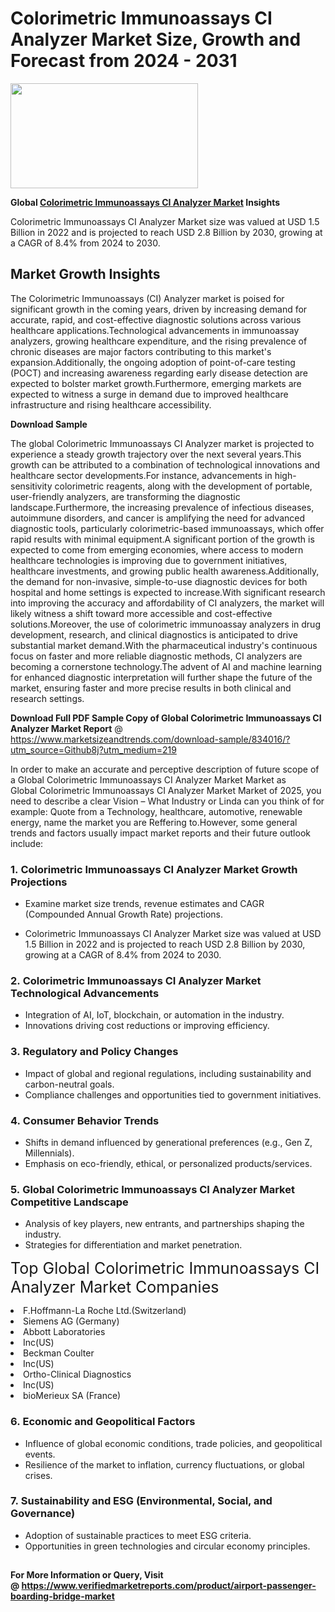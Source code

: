 <H1>Colorimetric Immunoassays CI Analyzer Market Size, Growth and Forecast from 2024 - 2031</H1><img class="aligncenter size-medium wp-image-584254" src="https://thirdeyenews.in/wp-content/uploads/2024/09/Global-Market-Research-300x168.jpeg" alt="" width="300" height="168" /><p><strong>Global&nbsp;<a href="https://www.marketsizeandtrends.com/download-sample/834016/?utm_source=Github8j?utm_medium=219">Colorimetric Immunoassays CI Analyzer Market</a> Insights</strong></p><p>Colorimetric Immunoassays CI Analyzer Market size was valued at USD 1.5 Billion in 2022 and is projected to reach USD 2.8 Billion by 2030, growing at a CAGR of 8.4% from 2024 to 2030.</p><p><h2>Market Growth Insights</h2> <p>The Colorimetric Immunoassays (CI) Analyzer market is poised for significant growth in the coming years, driven by increasing demand for accurate, rapid, and cost-effective diagnostic solutions across various healthcare applications.Technological advancements in immunoassay analyzers, growing healthcare expenditure, and the rising prevalence of chronic diseases are major factors contributing to this market's expansion.Additionally, the ongoing adoption of point-of-care testing (POCT) and increasing awareness regarding early disease detection are expected to bolster market growth.Furthermore, emerging markets are expected to witness a surge in demand due to improved healthcare infrastructure and rising healthcare accessibility.</p> <p><strong>Download Sample</strong></p> <p>The global Colorimetric Immunoassays CI Analyzer market is projected to experience a steady growth trajectory over the next several years.This growth can be attributed to a combination of technological innovations and healthcare sector developments.For instance, advancements in high-sensitivity colorimetric reagents, along with the development of portable, user-friendly analyzers, are transforming the diagnostic landscape.Furthermore, the increasing prevalence of infectious diseases, autoimmune disorders, and cancer is amplifying the need for advanced diagnostic tools, particularly colorimetric-based immunoassays, which offer rapid results with minimal equipment.A significant portion of the growth is expected to come from emerging economies, where access to modern healthcare technologies is improving due to government initiatives, healthcare investments, and growing public health awareness.Additionally, the demand for non-invasive, simple-to-use diagnostic devices for both hospital and home settings is expected to increase.With significant research into improving the accuracy and affordability of CI analyzers, the market will likely witness a shift toward more accessible and cost-effective solutions.Moreover, the use of colorimetric immunoassay analyzers in drug development, research, and clinical diagnostics is anticipated to drive substantial market demand.With the pharmaceutical industry's continuous focus on faster and more reliable diagnostic methods, CI analyzers are becoming a cornerstone technology.The advent of AI and machine learning for enhanced diagnostic interpretation will further shape the future of the market, ensuring faster and more precise results in both clinical and research settings.</p> <p><span class=""><strong>Download Full PDF Sample Copy of Global Colorimetric Immunoassays CI Analyzer Market Report</strong> @ <a href="https://www.marketsizeandtrends.com/download-sample/834016/?utm_source=Github8j?utm_medium=219" target="_blank">https://www.marketsizeandtrends.com/download-sample/834016/?utm_source=Github8j?utm_medium=219</a></span></p><p>In order to make an accurate and perceptive description of future scope of a Global&nbsp;Colorimetric Immunoassays CI Analyzer Market Market as Global&nbsp;Colorimetric Immunoassays CI Analyzer Market Market of 2025, you need to describe a clear Vision &ndash; What Industry or Linda can you think of for example: Quote from a Technology, healthcare, automotive, renewable energy, name the market you are Reffering to.However, some general trends and factors usually impact market reports and their future outlook include:</p><h3>1.&nbsp;<strong>Colorimetric Immunoassays CI Analyzer Market Growth Projections</strong></h3><ul><li>Examine market size trends, revenue estimates and CAGR (Compounded Annual Growth Rate) projections.</li><li><p>Colorimetric Immunoassays CI Analyzer Market size was valued at USD 1.5 Billion in 2022 and is projected to reach USD 2.8 Billion by 2030, growing at a CAGR of 8.4% from 2024 to 2030.</p></li></ul><h3>2.&nbsp;<strong>Colorimetric Immunoassays CI Analyzer Market Technological Advancements</strong></h3><ul><li>Integration of AI, IoT, blockchain, or automation in the industry.</li><li>Innovations driving cost reductions or improving efficiency.</li></ul><h3>3.&nbsp;<strong>Regulatory and Policy Changes</strong></h3><ul><li>Impact of global and regional regulations, including sustainability and carbon-neutral goals.</li><li>Compliance challenges and opportunities tied to government initiatives.</li></ul><h3>4.&nbsp;<strong>Consumer Behavior Trends</strong></h3><ul><li>Shifts in demand influenced by generational preferences (e.g., Gen Z, Millennials).</li><li>Emphasis on eco-friendly, ethical, or personalized products/services.</li></ul><h3>5.&nbsp;<strong>Global Colorimetric Immunoassays CI Analyzer Market Competitive Landscape</strong></h3><ul><li>Analysis of key players, new entrants, and partnerships shaping the industry.</li><li>Strategies for differentiation and market penetration.</li></ul><p data-pm-slice="1 1 []"><span style="color: inherit; font-family: inherit; font-size: 25px;">Top Global Colorimetric Immunoassays CI Analyzer Market Companies</span></p><div class="" data-test-id=""><p><li>F.Hoffmann-La Roche Ltd.(Switzerland)</li><li> Siemens AG (Germany)</li><li> Abbott Laboratories</li><li> Inc(US)</li><li> Beckman Coulter</li><li> Inc(US)</li><li> Ortho-Clinical Diagnostics</li><li> Inc(US)</li><li> bioMerieux SA (France)</li></p></div><h3>6.&nbsp;<strong>Economic and Geopolitical Factors</strong></h3><ul><li>Influence of global economic conditions, trade policies, and geopolitical events.</li><li>Resilience of the market to inflation, currency fluctuations, or global crises.</li></ul><h3>7.&nbsp;<strong>Sustainability and ESG (Environmental, Social, and Governance)</strong></h3><ul><li>Adoption of sustainable practices to meet ESG criteria.</li><li>Opportunities in green technologies and circular economy principles.</li></ul><h2><strong style="font-size: 14px;">For More Information or Query, Visit @&nbsp;</strong><a style="background-color: #ffffff; font-size: 14px;" href="https://www.marketsizeandtrends.com/report/colorimetric-immunoassays-ci-analyzer-market/" target="_blank">https://www.verifiedmarketreports.com/product/airport-passenger-boarding-bridge-market</a></h2>